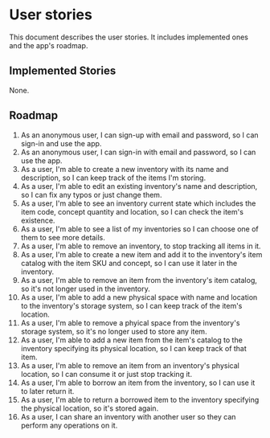 # User stories

This document describes the user stories. It includes implemented ones and the app's roadmap.

## Implemented Stories
None.

## Roadmap
1. As an anonymous user, I can sign-up with email and password, so I can sign-in and use the app.
2. As an anonymous user, I can sign-in with email and password, so I can use the app.
3. As a user, I'm able to create a new inventory with its name and description, so I can keep track of the items I'm storing.
4. As a user, I'm able to edit an existing inventory's name and description, so I can fix any typos or just change them.
5. As a user, I'm able to see an inventory current state which includes the item code, concept quantity and location, so I can check the item's existence.
6. As a user, I'm able to see a list of my inventories so I can choose one of them to see more details.
7. As a user, I'm able to remove an inventory, to stop tracking all items in it.
8. As a user, I'm able to create a new item and add it to the inventory's item catalog with the item SKU and concept, so I can use it later in the inventory.
9. As a user, I'm able to remove an item from the inventory's item catalog, so it's not longer used in the inventory.
10. As a user, I'm able to add a new physical space with name and location to the inventory's storage system, so I can keep track of the item's location.
11. As a user, I'm able to remove a phyical space from the inventory's storage system, so it's no longer used to store any item.
12. As a user, I'm able to add a new item from the item's catalog to the inventory specifying its physical location, so I can keep track of that item.
13. As a user, I'm able to remove an item from an inventory's physical location, so I can consume it or just stop tracking it.
14. As a user, I'm able to borrow an item from the inventory, so I can use it to later return it.
15. As a user, I'm able to return a borrowed item to the inventory specifying the physical location, so it's stored again.
16. As a user, I can share an inventory with another user so they can perform any operations on it.